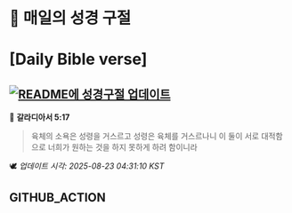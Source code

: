 # 🙏 매일의 성경 구절
# [Daily Bible verse]
## [![README에 성경구절 업데이트](https://github.com/DONGSUKA/first_test/actions/workflows/update-readme-bible.yml/badge.svg)](https://github.com/DONGSUKA/first_test/actions/workflows/update-readme-bible.yml)
<!-- START_BIBLE_VERSE -->
📖 **갈라디아서 5:17**
> 육체의 소욕은 성령을 거스르고 성령은 육체를 거스르나니 이 둘이 서로 대적함으로 너희가 원하는 것을 하지 못하게 하려 함이니라

🕊️ _업데이트 시각: 2025-08-23 04:31:10 KST_
  <!-- END_BIBLE_VERSE -->
## GITHUB_ACTION
